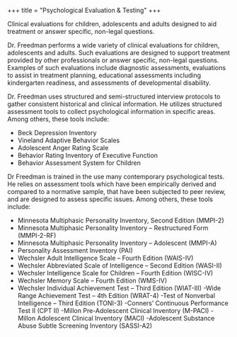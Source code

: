 +++
title = "Psychological Evaluation & Testing"
+++

Clinical evaluations for children, adolescents and adults designed to aid treatment or answer specific, non-legal questions.

<!--more-->

Dr. Freedman performs a wide variety of clinical evaluations for children, adolescents and adults. Such evaluations are designed to support treatment provided by other professionals or answer specific, non-legal questions. Examples of such evaluations include diagnostic assessments, evaluations to assist in treatment planning, educational assessments including kindergarten readiness, and assessments of developmental disability.

Dr. Freedman uses structured and semi-structured interview protocols to gather consistent historical and clinical information. He utilizes structured assessment tools to collect psychological information in specific areas. Among others, these tools include:
* Beck Depression Inventory
* Vineland Adaptive Behavior Scales
* Adolescent Anger Rating Scale
* Behavior Rating Inventory of Executive Function
* Behavior Assessment System for Children

Dr Freedman is trained in the use many contemporary psychological tests. He relies on assessment tools which have been empirically derived and compared to a normative sample, that have been subjected to peer review, and are designed to assess specific issues. Among others, these tools include:
* Minnesota Multiphasic Personality Inventory, Second Edition (MMPI-2)
* Minnesota Multiphasic Personality Inventory – Restructured Form (MMPI-2-RF)
* Minnesota Multiphasic Personality Inventory – Adolescent (MMPI-A)
* Personality Assessment Inventory (PAI)
* Wechsler Adult Intelligence Scale – Fourth Edition (WAIS-IV)
* Wechsler Abbreviated Scale of Intelligence – Second Edition (WASI-II)
* Wechsler Intelligence Scale for Children – Fourth Edition (WISC-IV)
* Wechsler Memory Scale – Fourth Edition (WMS-IV)
* Wechsler Individual Achievement Test – Third Edition (WIAT-III)
-Wide Range Achievement Test – 4th Edition (WRAT-4)
-Test of Nonverbal Intelligence – Third Edition (TONI-3)
-Conners’ Continuous Performance Test II (CPT II)
-Millon Pre-Adolescent Clinical Inventory (M-PACI)
-Millon Adolescent Clinical Inventory (MACI)
-Adolescent Substance Abuse Subtle Screening Inventory (SASSI-A2)
